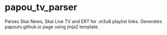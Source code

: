 # papou_tv_parser
Parses Skai News, Skai Live TV and ERT for .m3u8 playlist links. Generates papoutv.github.io page using jinja2 template.

